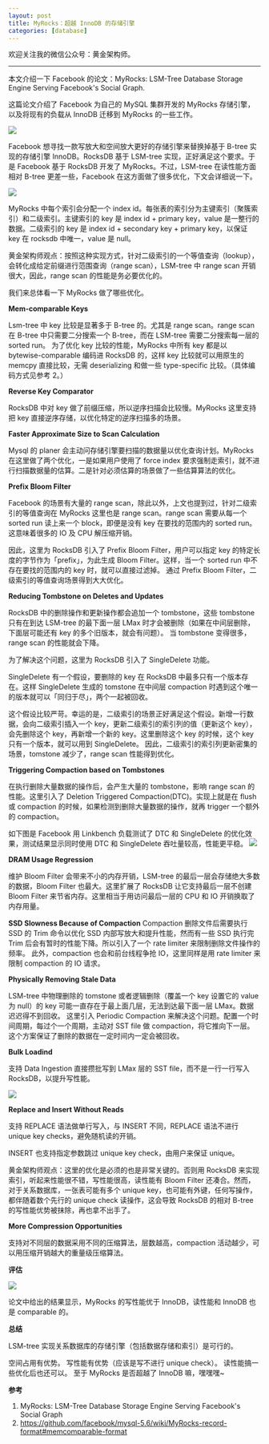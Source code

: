 ```yaml
---
layout: post
title: MyRocks：超越 InnoDB 的存储引擎
categories: [database]
---
```


欢迎关注我的微信公众号：黄金架构师。

---


本文介绍一下 Facebook 的论文：MyRocks: LSM-Tree Database Storage Engine Serving Facebook's Social Graph.

这篇论文介绍了 Facebook 为自己的 MySQL 集群开发的 MyRocks 存储引擎，以及将现有的负载从 InnoDB 迁移到 MyRocks 的一些工作。


![](../static/img/2022-10-20-myrocks/img.png)


Facebook 想寻找一款写放大和空间放大更好的存储引擎来替换掉基于 B-tree 实现的存储引擎 InnoDB。RocksDB 基于 LSM-tree 实现，正好满足这个要求。于是 Facebook 基于 RocksDB 开发了 MyRocks。不过，LSM-tree 在读性能方面相对 B-tree 更差一些，Facebook 在这方面做了很多优化，下文会详细说一下。

![](../static/img/2022-10-20-myrocks/img_1.png)

MyRocks 中每个索引会分配一个 index id。每张表的索引分为主键索引（聚簇索引）和二级索引。主键索引的 key 是 index id + primary key，value 是一整行的数据。二级索引的 key 是 index id + secondary key + primary key，以保证 key 在 rocksdb 中唯一，value 是 null。

黄金架构师观点：按照这种实现方式，针对二级索引的一个等值查询（lookup），会转化成给定前缀进行范围查询（range scan），LSM-tree 中 range scan 开销很大，因此，range scan 的性能是务必要优化的。

我们来总体看一下 MyRocks 做了哪些优化。

**Mem-comparable Keys**

Lsm-tree 中 key 比较是显著多于 B-tree 的。尤其是 range scan。range scan 在 B-tree 中只需要二分搜索一个 B-tree，而在 LSM-tree 需要二分搜索每一层的 sorted run。
为了优化 key 比较的性能，MyRocks 中所有 key 都是以 bytewise-comparable 编码进 RocksDB 的，这样 key 比较就可以用原生的 memcpy 直接比较，无需 deserializing 和做一些 type-specific 比较。（具体编码方式见参考 2。）

**Reverse Key Comparator**

RocksDB 中对 key 做了前缀压缩，所以逆序扫描会比较慢。MyRocks 这里支持把 key 直接逆序存储，以优化特定的逆序扫描多的场景。

**Faster Approximate Size to Scan Calculation**

Mysql 的 planer 会主动问存储引擎要扫描的数据量以优化查询计划。MyRocks 在这里做了两个优化，一是如果用户使用了 force index 要求强制走索引，就不进行扫描数据量的估算。二是针对必须估算的场景做了一些估算算法的优化。


**Prefix Bloom Filter**

Facebook 的场景有大量的 range scan，除此以外，上文也提到过，针对二级索引的等值查询在 MyRocks 这里也是 range scan。range scan 需要从每一个 sorted run 读上来一个 block，即便是没有 key 在要找的范围内的 sorted run。这意味着很多的 IO 及 CPU 解压缩开销。

因此，这里为 RocksDB 引入了 Prefix Bloom Filter，用户可以指定 key 的特定长度的字节作为「prefix」，为此生成 Bloom Filter。这样，当一个 sorted run 中不存在要找的范围内的 key 时，就可以直接过滤掉。
通过 Prefix Bloom Filter，二级索引的等值查询场景得到大大优化。

**Reducing Tombstone on Deletes and Updates**

RocksDB 中的删除操作和更新操作都会追加一个 tombstone，这些 tombstone 只有在到达 LSM-tree 的最下面一层 LMax 时才会被删除（如果在中间层删除，下面层可能还有 key 的多个旧版本，就会有问题）。
当 tombstone 变得很多，range scan 的性能就会下降。

为了解决这个问题，这里为 RocksDB 引入了 SingleDelete 功能。

SingleDelete 有一个假设，要删除的 key 在 RocksDB 中最多只有一个版本存在。这样 SingleDelete 生成的 tomstone 在中间层 compaction 时遇到这个唯一的版本就可以「同归于尽」，两个一起被回收。

这个假设比较严苛。幸运的是，二级索引的场景正好满足这个假设。新增一行数据，会向二级索引插入一个 key，更新二级索引的索引列的值（更新这个 key），会先删除这个 key，再新增一个新的 key。这里删除这个 key 的时候，这个 key 只有一个版本，就可以用到 SingleDelete。
因此，二级索引的索引列更新密集的场景，tomstone 减少了，range scan 性能得到优化。


**Triggering Compaction based on Tombstones**

在执行删除大量数据的操作后，会产生大量的 tombstone，影响 range scan 的性能。这里引入了 Deletion Triggered Compaction(DTC)。实现上就是在 flush 或 compaction 的时候，如果检测到删除大量数据的操作，就再 trigger 一个额外的 compaction。

如下图是 Facebook 用 Linkbench 负载测试了 DTC 和 SingleDelete 的优化效果，测试结果显示同时使用 DTC 和 SingleDelete 吞吐量较高，性能更平稳。
![](../static/img/2022-10-20-myrocks/img_2.png)


**DRAM Usage Regression**

维护 Bloom Filter 会带来不小的内存开销，LSM-tree 的最后一层会存储绝大多数的数据，Bloom Filter 也最大。这里扩展了 RocksDB 让它支持最后一层不创建 Bloom Filter 来节省内存。这里相当于用访问最后一层的 CPU 和 IO 开销换取了内存用量。


**SSD Slowness Because of Compaction**
Compaction 删除文件后需要执行 SSD 的 Trim 命令以优化 SSD 内部写放大和提升性能，然而有一些 SSD 执行完 Trim 后会有暂时的性能下降。所以引入了一个 rate limiter 来限制删除文件操作的频率。
此外，compaction 也会和前台线程争抢 IO，这里同样是用 rate limiter 来限制 compaction 的 IO 请求。


**Physically Removing Stale Data**

LSM-tree 中物理删除的 tomstone 或者逻辑删除（覆盖一个 key 设置它的 value 为 null）的 key 可能一直存在于最上面几层，无法到达最下面一层 LMax。数据迟迟得不到回收。
这里引入 Periodic Compaction 来解决这个问题。配置一个时间周期，每过个一个周期，主动对 SST file 做 compaction，将它推向下一层。这个方案保证了删除的数据在一定时间内一定会被回收。


**Bulk Loadind**

支持 Data Ingestion 直接攒批写到 LMax 层的 SST file，而不是一行一行写入 RocksDB，以提升写性能。

![](../static/img/2022-10-20-myrocks/img_3.png)


**Replace and Insert Without Reads**

支持 REPLACE 语法做单行写入，与 INSERT 不同，REPLACE 语法不进行 unique key checks，避免随机读的开销。

INSERT 也支持指定参数跳过 unique key check，由用户来保证 unique。

黄金架构师观点：这里的优化是必须的也是非常关键的。否则用 RocksDB 来实现索引，听起来性能很不错，写性能很高，读性能有 Bloom Filter 还凑合。然而，对于关系数据库，一张表可能有多个 unique key，也可能有外键，任何写操作，都伴随着数个先行的 unique check 读操作，这会导致 RocksDB 的相对 B-tree 的写性能优势被抹除，再也拿不出手了。


**More Compression Opportunities**

支持对不同层的数据采用不同的压缩算法，层数越高，compaction 活动越少，可以用压缩开销越大的重量级压缩算法。


**评估**

![](../static/img/2022-10-20-myrocks/img_4.png)

论文中给出的结果显示，MyRocks 的写性能优于 InnoDB，读性能和 InnoDB 也是 comparable 的。

**总结**

LSM-tree 实现关系数据库的存储引擎（包括数据存储和索引）是可行的。

空间占用有优势。
写性能有优势（应该是写不进行 unique check）。
读性能搞一些优化后也还可以。
至于 MyRocks 是否超越了 InnoDB 嘛，嘿嘿嘿~

**参考**
1. MyRocks: LSM-Tree Database Storage Engine Serving Facebook's Social Graph
2. https://github.com/facebook/mysql-5.6/wiki/MyRocks-record-format#memcomparable-format
